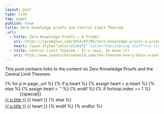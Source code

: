 ```yaml
---
layout: post
type: link
tag: paper
publish: true
title: Zero knowledge proofs and Central Limit Theorem
_url:
  - title: Zero Knowledge Proofs — A Primer
    uri: https://jeremykun.com/2016/07/05/zero-knowledge-proofs-a-primer/
    heart: <span style="color:#19B5FE" title="Fascinating stuff"><i class="fa fa-bolt" aria-hidden="true"></i></span>
  - title: Central Limit Theorem - It's sexy, so know it!
    uri: http://www.jeannicholashould.com/the-theorem-every-data-scientist-should-know.html
---
```

This post contains links to the content on Zero Knowledge Proofs and the Central Limit Theorem.

{% for p in page._url %}
{% if p.heart %}
{% assign heart = p.heart %}
{% else %}
{% assign heart = '' %}
{% endif %}
{% if forloop.index == 1 %}
<span class="date" title="{{specialtitle}}" style="color:#{{specialcolor}}">&nbsp;&nbsp;&nbsp;&nbsp;&nbsp;&nbsp;&nbsp;&nbsp;&nbsp;&nbsp;&nbsp;</span> {{special}}<br/> <a href="{{ p.uri }}" target="_blank" style="line-height:1.5">{{ p.title }}</a> <i class="fa {{ p.type }}" aria-hidden="true"></i> {{ heart }}
{% else %}
<span class="date">&nbsp;&nbsp;&nbsp;&nbsp;&nbsp;&nbsp;&nbsp;&nbsp;&nbsp;&nbsp;&nbsp;</span> <br/> <a href="{{ p.uri }}" target="_blank" style="line-height:1.5">{{ p.title }}</a> <i class="fa {{ p.type }}" aria-hidden="true"></i> {{ heart }}
{% endif %}
{% endfor %}
